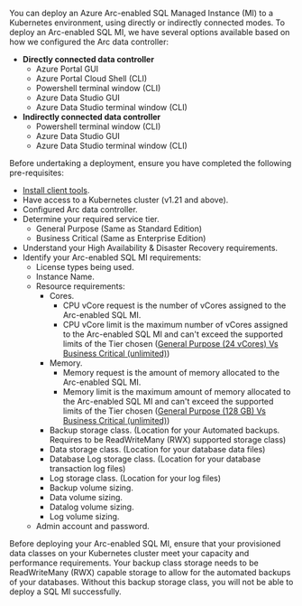 You can deploy an Azure Arc-enabled SQL Managed Instance (MI) to a Kubernetes environment, using directly or indirectly connected modes. To deploy an Arc-enabled SQL MI, we have several options available based on how we configured the Arc data controller:

- **Directly connected data controller**
    - Azure Portal GUI
    - Azure Portal Cloud Shell (CLI)
    - Powershell terminal window (CLI)
    - Azure Data Studio GUI
    - Azure Data Studio terminal window (CLI)
- **Indirectly connected data controller**
    - Powershell terminal window (CLI)
    - Azure Data Studio GUI
    - Azure Data Studio terminal window (CLI)

Before undertaking a deployment, ensure you have completed the following pre-requisites:

- [Install client tools](/azure/azure-arc/data/install-client-tools).
- Have access to a Kubernetes cluster (v1.21 and above).
- Configured Arc data controller.
- Determine your required service tier.
    - General Purpose (Same as Standard Edition)
    - Business Critical (Same as Enterprise Edition)
- Understand your High Availability & Disaster Recovery requirements.
- Identify your Arc-enabled SQL MI requirements:
    - License types being used.
    - Instance Name.
    - Resource requirements:
        - Cores.
            - CPU vCore request is the number of vCores assigned to the Arc-enabled SQL MI.
            - CPU vCore limit is the maximum number of vCores assigned to the Arc-enabled SQL MI and can't exceed the supported limits of the Tier chosen ([General Purpose (24 vCores) Vs Business Critical (unlimited)](/sql/sql-server/editions-and-components-of-sql-server-2019#Cross-BoxScaleLimits))
        - Memory.
            - Memory request is the amount of memory allocated to the Arc-enabled SQL MI.
            - Memory limit is the maximum amount of memory allocated to the Arc-enabled SQL MI and can't exceed the supported limits of the Tier chosen ([General Purpose (128 GB) Vs Business Critical (unlimited)](/sql/sql-server/editions-and-components-of-sql-server-2019#Cross-BoxScaleLimits))
        - Backup storage class. (Location for your Automated backups. Requires to be ReadWriteMany (RWX) supported storage class)
        - Data storage class. (Location for your database data files)
        - Database Log storage class. (Location for your database transaction log files)
        - Log storage class. (Location for your log files)
        - Backup volume sizing.
        - Data volume sizing.
        - Datalog volume sizing.
        - Log volume sizing.
    - Admin account and password.

Before deploying your Arc-enabled SQL MI, ensure that your provisioned data classes on your Kubernetes cluster meet your capacity and performance requirements. Your backup class storage needs to be ReadWriteMany (RWX) capable storage to allow for the automated backups of your databases. Without this backup storage class, you will not be able to deploy a SQL MI successfully.